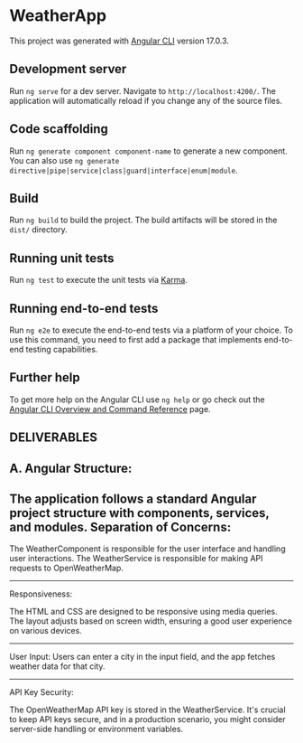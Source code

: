 # WeatherApp

This project was generated with [Angular CLI](https://github.com/angular/angular-cli) version 17.0.3.

## Development server

Run `ng serve` for a dev server. Navigate to `http://localhost:4200/`. The application will automatically reload if you change any of the source files.

## Code scaffolding

Run `ng generate component component-name` to generate a new component. You can also use `ng generate directive|pipe|service|class|guard|interface|enum|module`.

## Build

Run `ng build` to build the project. The build artifacts will be stored in the `dist/` directory.

## Running unit tests

Run `ng test` to execute the unit tests via [Karma](https://karma-runner.github.io).

## Running end-to-end tests

Run `ng e2e` to execute the end-to-end tests via a platform of your choice. To use this command, you need to first add a package that implements end-to-end testing capabilities.

## Further help

To get more help on the Angular CLI use `ng help` or go check out the [Angular CLI Overview and Command Reference](https://angular.io/cli) page.


## DELIVERABLES
A. Angular Structure:
-------------------------------
The application follows a standard Angular project structure with components, services, and modules.
Separation of Concerns:
-------------------------------
The WeatherComponent is responsible for the user interface and handling user interactions.
The WeatherService is responsible for making API requests to OpenWeatherMap.

-------------------------------
Responsiveness:

The HTML and CSS are designed to be responsive using media queries.
The layout adjusts based on screen width, ensuring a good user experience on various devices.

-------------------------------
User Input:
Users can enter a city in the input field, and the app fetches weather data for that city.

-------------------------------
API Key Security:

The OpenWeatherMap API key is stored in the WeatherService. It's crucial to keep API keys secure, and in a production scenario, you might consider server-side handling or environment variables.
